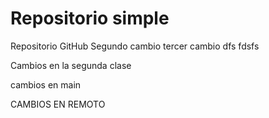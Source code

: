 # Repositorio simple
Repositorio GitHub 
Segundo cambio
tercer cambio
dfs fdsfs


Cambios en la segunda clase

cambios en main


CAMBIOS EN REMOTO
